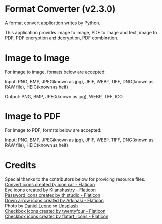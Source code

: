 # Format Converter (v2.3.0)
A format convert application writes by Python.<br>

This application provides image to image, PDF to image and text, image to PDF, PDF encryption and decryption, PDF combination.

# Image to Image
For image to image, formats below are accepted:<br>

Input: PNG, BMP, JPEG(known as jpg), JFIF, WEBP, TIFF, DNG(known as RAW file), HEIC(known as heif) <br>

Output: PNG, BMP, JPEG(known as jpg), WEBP, TIFF, ICO
# Image to PDF
For image to PDF, formats below are accepted:<br>

Input: PNG, BMP, JPEG(known as jpg), JFIF, WEBP, TIFF, DNG(known as RAW file), HEIC(known as heif)

# Credits
Special thanks to the contributors below for providing resource files.<br>
<a href="https://www.flaticon.com/free-icons/convert" title='convert icons'>Convert icons created by iconixar - Flaticon</a><br>
<a href="https://www.flaticon.com/free-icons/eye" title="eye icons">Eye icons created by Kiranshastry - Flaticon</a><br>
<a href="https://www.flaticon.com/free-icons/password" title="password icons">Password icons created by th studio - Flaticon</a><br>
<a href="https://www.flaticon.com/free-icons/down-arrow" title="down arrow icons">Down arrow icons created by Arkinasi - Flaticon</a><br>
Photo by <a href="https://unsplash.com/@danielleone?utm_source=unsplash&utm_medium=referral&utm_content=creditCopyText">Daniel Leone</a> on <a href="https://unsplash.com/images/nature/mountain?utm_source=unsplash&utm_medium=referral&utm_content=creditCopyText">Unsplash</a><br>
<a href="https://www.flaticon.com/free-icons/checkbox" title="checkbox icons">Checkbox icons created by twentyfour - Flaticon</a><br>
<a href="https://www.flaticon.com/free-icons/checkbox" title="checkbox icons">Checkbox icons created by flatart_icons - Flaticon</a>
